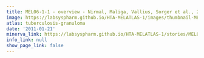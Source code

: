 ```yaml
---
title: MEL06-1-1 - overview - Nirmal, Maliga, Vallius, Sorger et al., 2021
image: https://labsyspharm.github.io/HTA-MELATLAS-1/images/thumbnail-MEL06-1-1-overview.jpg
atlas: tuberculosis-granuloma
date: '2011-01-21'
minerva_link: https://labsyspharm.github.io/HTA-MELATLAS-1/stories/MEL06-1-1-overview.html
info_link: null
show_page_link: false
---
```

